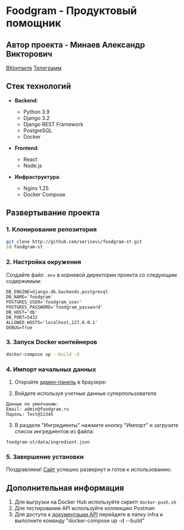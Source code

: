 # Foodgram - Продуктовый помощник

## Автор проекта - Минаев Александр Викторович
[ВКонтакте](vk.com/serisevi)
[Телеграмм](t.me/serisevi)

## Стек технологий

- **Backend**:
  - Python 3.9
  - Django 3.2
  - Django REST Framework
  - PostgreSQL
  - Docker

- **Frontend**:
  - React
  - Node.js

- **Инфраструктура**:
  - Nginx 1.25
  - Docker Compose

## Развертывание проекта

### 1. Клонирование репозитория
```bash
git clone http://github.com/serisevi/foodgram-st.git
cd foodgram-st
```

### 2. Настройка окружения
Создайте файл `.env` в корневой директории проекта со следующим содержимым:
```
DB_ENGINE=django.db.backends.postgresql
DB_NAME='foodgram'
POSTGRES_USER='foodgram_user'
POSTGRES_PASSWORD='foodgram_password'
DB_HOST='db'
DB_PORT=5432
ALLOWED_HOSTS='localhost,127.0.0.1'
DEBUG=True
```

### 3. Запуск Docker контейнеров
```bash
docker-compose up --build -d
```

### 4. Импорт начальных данных

1. Откройте [админ-панель](http://localhost/admin) в браузере:

2. Войдите используя учетные данные суперпользователя
```
Данные по умолчанию:
Email: admin@foodgram.ru
Пароль: Test@12345
```

3. В разделе "Ингредиенты" нажмите кнопку "Импорт" и загрузите список ингредиентов из файла:
```
foodgram-st/data/ingredient.json
```

### 5. Завершение установки

Поздравляем! [Сайт](http://localhost/) успешно развернут и готов к использованию.

## Дополнительная информация

1. Для выгрузки на Docker Hub используйте скрипт `docker-push.sh`
2. Для тестирования API используйте коллекцию Postman
3. Для доступа к [документации API](http://localhost/api/docs/) перейдите в папку infra и выполните команду "docker-compose up -d --build"